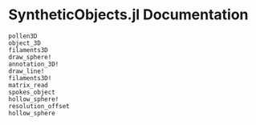 # SyntheticObjects.jl Documentation

```@docs
pollen3D
object_3D
filaments3D 
draw_sphere!
annotation_3D!
draw_line!
filaments3D!
matrix_read
spokes_object 
hollow_sphere! 
resolution_offset 
hollow_sphere  
```